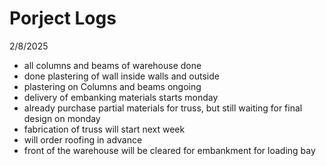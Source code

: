 # Porject Logs

2/8/2025

- all columns and beams of warehouse done
- done plastering of wall inside walls and outside
- plastering on Columns and beams ongoing
- delivery of embanking materials starts monday
- already purchase partial materials for truss, but still waiting for final design on monday
- fabrication of truss will start next week
- will order roofing in advance
- front of the warehouse will be cleared for embankment for loading bay
